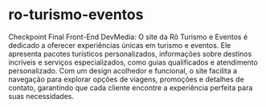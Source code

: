 # ro-turismo-eventos
 Checkpoint Final Front-End  DevMedia: O site da Rô Turismo e Eventos é dedicado a oferecer experiências únicas em turismo e eventos. Ele apresenta pacotes turísticos personalizados, informações sobre destinos incríveis e serviços especializados, como guias qualificados e atendimento personalizado. Com um design acolhedor e funcional, o site facilita a navegação para explorar opções de viagens, promoções e detalhes de contato, garantindo que cada cliente encontre a experiência perfeita para suas necessidades.
